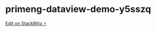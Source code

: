 # primeng-dataview-demo-y5sszq

[Edit on StackBlitz ⚡️](https://stackblitz.com/edit/primeng-dataview-demo-y5sszq)